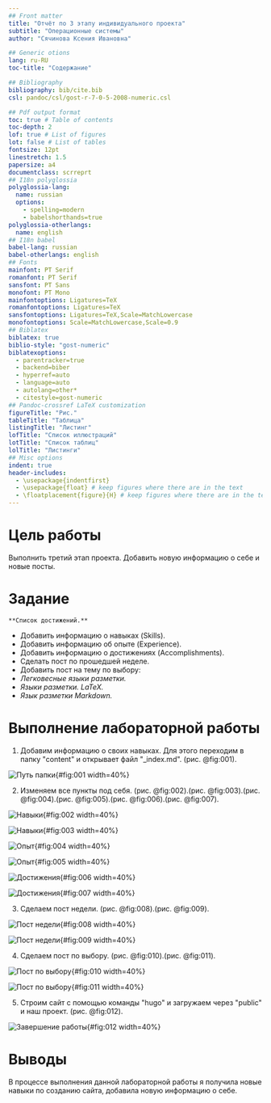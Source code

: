 ```yaml
---
## Front matter
title: "Отчёт по 3 этапу индивидуального проекта"
subtitle: "Операционные системы"
author: "Сячинова Ксения Ивановна"

## Generic otions
lang: ru-RU
toc-title: "Содержание"

## Bibliography
bibliography: bib/cite.bib
csl: pandoc/csl/gost-r-7-0-5-2008-numeric.csl

## Pdf output format
toc: true # Table of contents
toc-depth: 2
lof: true # List of figures
lot: false # List of tables
fontsize: 12pt
linestretch: 1.5
papersize: a4
documentclass: scrreprt
## I18n polyglossia
polyglossia-lang:
  name: russian
  options:
	- spelling=modern
	- babelshorthands=true
polyglossia-otherlangs:
  name: english
## I18n babel
babel-lang: russian
babel-otherlangs: english
## Fonts
mainfont: PT Serif
romanfont: PT Serif
sansfont: PT Sans
monofont: PT Mono
mainfontoptions: Ligatures=TeX
romanfontoptions: Ligatures=TeX
sansfontoptions: Ligatures=TeX,Scale=MatchLowercase
monofontoptions: Scale=MatchLowercase,Scale=0.9
## Biblatex
biblatex: true
biblio-style: "gost-numeric"
biblatexoptions:
  - parentracker=true
  - backend=biber
  - hyperref=auto
  - language=auto
  - autolang=other*
  - citestyle=gost-numeric
## Pandoc-crossref LaTeX customization
figureTitle: "Рис."
tableTitle: "Таблица"
listingTitle: "Листинг"
lofTitle: "Список иллюстраций"
lotTitle: "Список таблиц"
lolTitle: "Листинги"
## Misc options
indent: true
header-includes:
  - \usepackage{indentfirst}
  - \usepackage{float} # keep figures where there are in the text
  - \floatplacement{figure}{H} # keep figures where there are in the text
---
```


# Цель работы

Выполнить третий этап проекта. Добавить новую информацию о себе и новые посты.

# Задание
    **Список достижений.**
- Добавить информацию о навыках (Skills).
- Добавить информацию об опыте (Experience).
- Добавить информацию о достижениях (Accomplishments).
- Сделать пост по прошедшей неделе.
- Добавить пост на тему по выбору:
- *Легковесные языки разметки.*
- *Языки разметки. LaTeX.*
- *Язык разметки Markdown.*

# Выполнение лабораторной работы

1. Добавим информацию о своих навыках. Для этого переходим в папку "content" и открывает файл "_index.md". (рис. @fig:001).

![Путь папки](image/1.png){#fig:001 width=40%}

2. Изменяем все пункты под себя. (рис. @fig:002).(рис. @fig:003).(рис. @fig:004).(рис. @fig:005).(рис. @fig:006).(рис. @fig:007).

![Навыки](image/2.png){#fig:002 width=40%}

![Навыки](image/3.png){#fig:003 width=40%}

![Опыт](image/4.png){#fig:004 width=40%}

![Опыт](image/5.png){#fig:005 width=40%}

![Достижения](image/6.png){#fig:006 width=40%}

![Достижения](image/7.png){#fig:007 width=40%}

3. Сделаем пост недели. (рис. @fig:008).(рис. @fig:009).

![Пост недели ](image/8.png){#fig:008 width=40%}

![Пост недели](image/9.png){#fig:009 width=40%}

4. Сделаем пост по выбору. (рис. @fig:010).(рис. @fig:011).

![Пост по выбору](image/10.png){#fig:010 width=40%}

![Пост по выбору](image/11.png){#fig:011 width=40%}

5. Строим сайт с помощью команды "hugo" и загружаем через "public" и наш проект. (рис. @fig:012).

![Завершение работы](image/12.png){#fig:012 width=40%}

# Выводы

В процессе выполнения данной лабораторной работы я получила новые навыки по созданию сайта, добавила новую информацию о себе.


